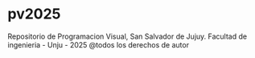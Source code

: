 # pv2025
Repositorio de Programacion Visual, San Salvador de Jujuy.
Facultad de ingenieria - Unju - 2025 
@todos los derechos de autor